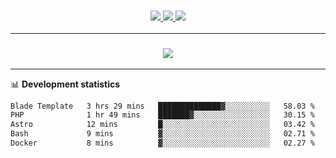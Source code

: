<h3 align="center">
  <a href="https://github.com/hwalker928">
      <img src="https://img.shields.io/github/followers/hwalker928?label=Followers&style=for-the-badge&color=lightblue">
  </a>
  <a href="https://harryw.link/discord" alt="Discord">
      <img src="https://img.shields.io/discord/738451951758606336?label=discord&style=for-the-badge&color=lightblue"/>
  </a>
  <a href="https://harryw.link/sparked" alt="Sparked Host">
      <img src="https://img.shields.io/static/v1?label=Sponsor&message=Sparked%20Host&color=yellow&style=for-the-badge"/>
  </a>
</h3>

<hr>


<h3 align="center">
  <a href="https://github.com/hwalker928">
      <img src="https://github-profile-trophy.vercel.app/?username=hwalker928&no-bg=true&no-frame=true">
  </a>
</h3>


<hr>

📊 **Development statistics**

<!--START_SECTION:waka-->

```txt
Blade Template   3 hrs 29 mins   ██████████████▓░░░░░░░░░░   58.03 %
PHP              1 hr 49 mins    ███████▓░░░░░░░░░░░░░░░░░   30.15 %
Astro            12 mins         █░░░░░░░░░░░░░░░░░░░░░░░░   03.42 %
Bash             9 mins          ▓░░░░░░░░░░░░░░░░░░░░░░░░   02.71 %
Docker           8 mins          ▓░░░░░░░░░░░░░░░░░░░░░░░░   02.27 %
```

<!--END_SECTION:waka-->
